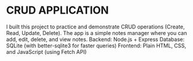 # CRUD APPLICATION
I built this project to practice and demonstrate CRUD operations (Create, Read, Update, Delete). The app is a simple notes manager where you can add, edit, delete, and view notes.  Backend: Node.js + Express  Database: SQLite (with better-sqlite3 for faster queries)  Frontend: Plain HTML, CSS, and JavaScript (using Fetch API)
